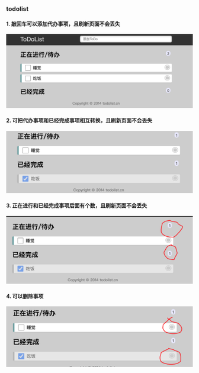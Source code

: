### todolist

#### 1. 敲回车可以添加代办事项，且刷新页面不会丢失

![image-20220804184542183](images/image-20220804184542183.png)

#### 2. 可把代办事项和已经完成事项相互转换，且刷新页面不会丢失

![image-20220804184632591](images/image-20220804184632591.png)

#### 3. 正在进行和已经完成事项后面有个数，且刷新页面不会丢失

![image-20220804184803436](images/image-20220804184803436.png)

#### 4. 可以删除事项

![image-20220804184951049](images/image-20220804184951049.png)